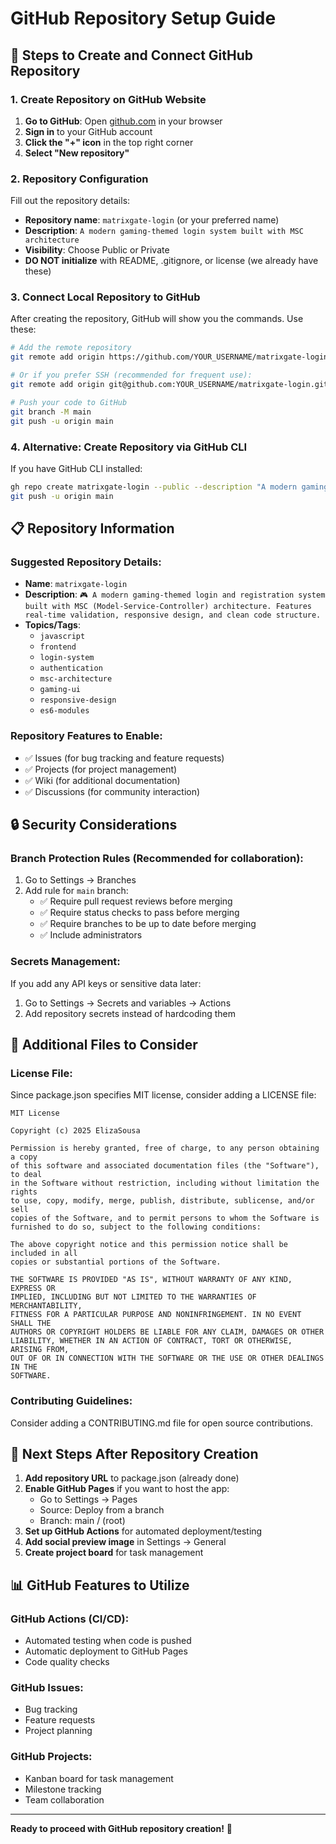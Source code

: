 # GitHub Repository Setup Guide

## 🚀 Steps to Create and Connect GitHub Repository

### 1. Create Repository on GitHub Website

1. **Go to GitHub**: Open [github.com](https://github.com) in your browser
2. **Sign in** to your GitHub account
3. **Click the "+" icon** in the top right corner
4. **Select "New repository"**

### 2. Repository Configuration

Fill out the repository details:

- **Repository name**: `matrixgate-login` (or your preferred name)
- **Description**: `A modern gaming-themed login system built with MSC architecture`
- **Visibility**: Choose Public or Private
- **DO NOT initialize** with README, .gitignore, or license (we already have these)

### 3. Connect Local Repository to GitHub

After creating the repository, GitHub will show you the commands. Use these:

```bash
# Add the remote repository
git remote add origin https://github.com/YOUR_USERNAME/matrixgate-login.git

# Or if you prefer SSH (recommended for frequent use):
git remote add origin git@github.com:YOUR_USERNAME/matrixgate-login.git

# Push your code to GitHub
git branch -M main
git push -u origin main
```

### 4. Alternative: Create Repository via GitHub CLI

If you have GitHub CLI installed:

```bash
gh repo create matrixgate-login --public --description "A modern gaming-themed login system built with MSC architecture"
git push -u origin main
```

## 📋 Repository Information

### Suggested Repository Details:

- **Name**: `matrixgate-login`
- **Description**: `🎮 A modern gaming-themed login and registration system built with MSC (Model-Service-Controller) architecture. Features real-time validation, responsive design, and clean code structure.`
- **Topics/Tags**: 
  - `javascript`
  - `frontend`
  - `login-system`
  - `authentication`
  - `msc-architecture`
  - `gaming-ui`
  - `responsive-design`
  - `es6-modules`

### Repository Features to Enable:

- ✅ Issues (for bug tracking and feature requests)
- ✅ Projects (for project management)
- ✅ Wiki (for additional documentation)
- ✅ Discussions (for community interaction)

## 🔒 Security Considerations

### Branch Protection Rules (Recommended for collaboration):

1. Go to Settings → Branches
2. Add rule for `main` branch:
   - ✅ Require pull request reviews before merging
   - ✅ Require status checks to pass before merging
   - ✅ Require branches to be up to date before merging
   - ✅ Include administrators

### Secrets Management:

If you add any API keys or sensitive data later:
1. Go to Settings → Secrets and variables → Actions
2. Add repository secrets instead of hardcoding them

## 📄 Additional Files to Consider

### License File:
Since package.json specifies MIT license, consider adding a LICENSE file:

```
MIT License

Copyright (c) 2025 ElizaSousa

Permission is hereby granted, free of charge, to any person obtaining a copy
of this software and associated documentation files (the "Software"), to deal
in the Software without restriction, including without limitation the rights
to use, copy, modify, merge, publish, distribute, sublicense, and/or sell
copies of the Software, and to permit persons to whom the Software is
furnished to do so, subject to the following conditions:

The above copyright notice and this permission notice shall be included in all
copies or substantial portions of the Software.

THE SOFTWARE IS PROVIDED "AS IS", WITHOUT WARRANTY OF ANY KIND, EXPRESS OR
IMPLIED, INCLUDING BUT NOT LIMITED TO THE WARRANTIES OF MERCHANTABILITY,
FITNESS FOR A PARTICULAR PURPOSE AND NONINFRINGEMENT. IN NO EVENT SHALL THE
AUTHORS OR COPYRIGHT HOLDERS BE LIABLE FOR ANY CLAIM, DAMAGES OR OTHER
LIABILITY, WHETHER IN AN ACTION OF CONTRACT, TORT OR OTHERWISE, ARISING FROM,
OUT OF OR IN CONNECTION WITH THE SOFTWARE OR THE USE OR OTHER DEALINGS IN THE
SOFTWARE.
```

### Contributing Guidelines:
Consider adding a CONTRIBUTING.md file for open source contributions.

## 🎯 Next Steps After Repository Creation

1. **Add repository URL** to package.json (already done)
2. **Enable GitHub Pages** if you want to host the app:
   - Go to Settings → Pages
   - Source: Deploy from a branch
   - Branch: main / (root)
3. **Set up GitHub Actions** for automated deployment/testing
4. **Add social preview image** in Settings → General
5. **Create project board** for task management

## 📊 GitHub Features to Utilize

### GitHub Actions (CI/CD):
- Automated testing when code is pushed
- Automatic deployment to GitHub Pages
- Code quality checks

### GitHub Issues:
- Bug tracking
- Feature requests
- Project planning

### GitHub Projects:
- Kanban board for task management
- Milestone tracking
- Team collaboration

---

**Ready to proceed with GitHub repository creation!** 🚀
